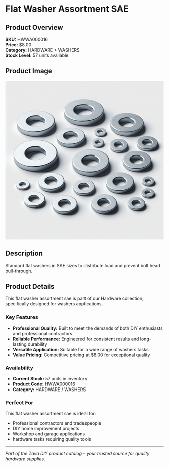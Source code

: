 # Flat Washer Assortment SAE

## Product Overview

**SKU:** HWWA000016  
**Price:** $8.00  
**Category:** HARDWARE > WASHERS  
**Stock Level:** 57 units available  

## Product Image

![Flat Washer Assortment SAE](https://raw.githubusercontent.com/microsoft/ai-tour-26-zava-diy-dataset-plus-mcp/refs/heads/main/images/hardware_washers_flat_washer_assortment_sae_20250620_195901.png)

## Description

Standard flat washers in SAE sizes to distribute load and prevent bolt head pull-through.

## Product Details

This flat washer assortment sae is part of our Hardware collection, specifically designed for washers applications. 

### Key Features

- **Professional Quality:** Built to meet the demands of both DIY enthusiasts and professional contractors
- **Reliable Performance:** Engineered for consistent results and long-lasting durability
- **Versatile Application:** Suitable for a wide range of washers tasks
- **Value Pricing:** Competitive pricing at $8.00 for exceptional quality

### Availability

- **Current Stock:** 57 units in inventory
- **Product Code:** HWWA000016
- **Category:** HARDWARE / WASHERS

### Perfect For

This flat washer assortment sae is ideal for:
- Professional contractors and tradespeople
- DIY home improvement projects  
- Workshop and garage applications
- hardware tasks requiring quality tools

---

*Part of the Zava DIY product catalog - your trusted source for quality hardware supplies.*
